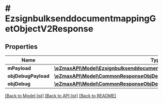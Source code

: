 # # EzsignbulksenddocumentmappingGetObjectV2Response

## Properties

Name | Type | Description | Notes
------------ | ------------- | ------------- | -------------
**mPayload** | [**\eZmaxAPI\Model\EzsignbulksenddocumentmappingGetObjectV2ResponseMPayload**](EzsignbulksenddocumentmappingGetObjectV2ResponseMPayload.md) |  |
**objDebugPayload** | [**\eZmaxAPI\Model\CommonResponseObjDebugPayload**](CommonResponseObjDebugPayload.md) |  | [optional]
**objDebug** | [**\eZmaxAPI\Model\CommonResponseObjDebug**](CommonResponseObjDebug.md) |  | [optional]

[[Back to Model list]](../../README.md#models) [[Back to API list]](../../README.md#endpoints) [[Back to README]](../../README.md)
